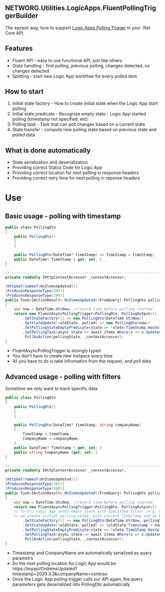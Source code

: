 NETWORG.Utilities.LogicApps.FluentPollingTriggerBuilder
---
The easiest way, how to support [Logic Apps Polling Trigger](https://docs.microsoft.com/en-us/azure/logic-apps/logic-apps-workflow-actions-triggers#trigger-multiple-runs) in your .Net Core API.

## Features
* Fluent API - easy to use functional API, just like others 
* State handling - first polling, previous polling, changes detected, no changes detected
* Splitting - start new Logic App workflow for every polled item

## How to start
1. Initial state factory - How to create initial state when the Logic App start polling
2. Initial state predicate - Recognize empty state - Logic App started polling (timestamp not specified, etc)
3. Polling task - Task that can poll changes based on a current state
4. State transfer - compute new polling state based on previous state and polled data

## What is done automatically
* State serialization and deserialization
* Providing correct Status Code for Logic App
* Providing correct location for next polling in response headers
* Providing correct retry time for next polling in reponse headers

# Use
## Basic usage - polling with timestamp
```cs
public class PollingDto
{
    public PollingDto()
    {
    }

    public PollingDto(DateTime? timeStamp) => TimeStamp = timeStamp;
    public DateTime? TimeStamp { get; set; }
}

// ------------------------------------------------------------------------
private readonly IHttpContextAccessor _contextAccessor;

[HttpGet(nameof(OnItemsUpdated))]
[ProducesResponseType(202)]
[ProducesResponseType(200)]
public Task<IActionResult> OnItemsUpdated([FromQuery] PollingDto pollingState)
{
    var now = DateTime.UtcNow; //record tiem before polling started
    return new FluentAsyncPollingTrigger<PollingDto, PollingOutput>()
        .SetStateFactory(() => new PollingDto(DateTime.UtcNow))
        .SetStateUpdate((oldState, polled) => new PollingDto(now))
        .SetPollingStateEmptyPredicate(state => !state.TimeStamp.HasValue) // timestamp empty, Logic App is polling for the first time
        .SetPollingTask(async state => await items.Where(x => x.UpdatedAt > state.TimeStamp).ToListAsync())
        .PollAsAction(pollingState, _contextAccessor);
}
```

* FluentAsyncPollingTrigger is strongly typed
* You don't have to create new instance every time
* All you have to do is take infromation from the request, and poll data

## Advanced usage - polling with filters
Sometime we only want to track specific data

```cs
public class PollingDto
{
    public PollingDto()
    {
    }

    public PollingDto(DateTime? timeStamp, string companyName)
    {
        TimeStamp = timeStamp;
        CompanyName = companyName;
    }
    public DateTime? TimeStamp { get; set; }
    public string CompanyName {get; set; }
}

// ------------------------------------------------------------------------
private readonly IHttpContextAccessor _contextAccessor;

[HttpGet(nameof(OnItemsUpdated))]
[ProducesResponseType(202)]
[ProducesResponseType(200)]
public Task<IActionResult> OnItemsUpdated([FromQuery] PollingDto pollingState)
{
    var now = DateTime.UtcNow; //record tiem before polling started
    return new FluentAsyncPollingTrigger<PollingDto, PollingOutput>()
    // first, Logic App sends empty state with specified filter (e.g. CompanyName)
    // we create initial polling state, with current timestamp and we keep, filter (CompanyName) unchanged
        .SetStateFactory(() => new PollingDto(DateTime.UtcNow, pollingState.CompanyName))
        .SetStateUpdate((oldState, polled) => {oldState.Timestamp = now; return oldState;})
        .SetPollingStateEmptyPredicate(state => !state.TimeStamp.HasValue) // timestamp empty, Logic App is polling for the first time
        .SetPollingTask(async state => await items.Where(x => x.UpdatedAt > state.TimeStamp && x.Company.Name == state.CompanyName).ToListAsync())
        .PollAsAction(pollingState, _contextAccessor);
}
```

* Timestamp and CompanyName are automatically serialized as query parametrs
* So the next polling location for Logic App would be https://myapi/OnItemsUpdated?timestamp=2020.3.3&companyName=contoso
* Once the Logic App polling trigger calls our API again, the query parameters gets deserialized into PollingDto automatically